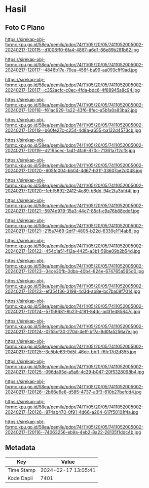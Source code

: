 # Hasil

## Foto C Plano

https://sirekap-obj-formc.kpu.go.id/58ea/pemilu/pdpr/74/11/05/20/05/7411052005002-20240217-120115--d1006ff0-6fa4-4867-a6d1-86e89b281b62.jpg

https://sirekap-obj-formc.kpu.go.id/58ea/pemilu/pdpr/74/11/05/20/05/7411052005002-20240217-120117--4846b17e-79ea-456f-ba99-aa093cfff9ad.jpg

https://sirekap-obj-formc.kpu.go.id/58ea/pemilu/pdpr/74/11/05/20/05/7411052005002-20240217-120117--c352acfc-c0ec-4fda-bdc6-4f88945a8c94.jpg

https://sirekap-obj-formc.kpu.go.id/58ea/pemilu/pdpr/74/11/05/20/05/7411052005002-20240217-120118--f61ac629-1a22-43f6-8fec-a5b1a0a83ba2.jpg

https://sirekap-obj-formc.kpu.go.id/58ea/pemilu/pdpr/74/11/05/20/05/7411052005002-20240217-120119--b60fe27c-c254-4d8a-a655-ba132d4573cb.jpg

https://sirekap-obj-formc.kpu.go.id/58ea/pemilu/pdpr/74/11/05/20/05/7411052005002-20240217-120119--d2195cec-1a41-4fa6-870c-71361a7f2cf8.jpg

https://sirekap-obj-formc.kpu.go.id/58ea/pemilu/pdpr/74/11/05/20/05/7411052005002-20240217-120120--605fc004-bb04-4d67-b31f-33607ae2d048.jpg

https://sirekap-obj-formc.kpu.go.id/58ea/pemilu/pdpr/74/11/05/20/05/7411052005002-20240217-120120--1ebf5692-2412-4c89-b6dd-94e2fa3bfd4f.jpg

https://sirekap-obj-formc.kpu.go.id/58ea/pemilu/pdpr/74/11/05/20/05/7411052005002-20240217-120121--5974d979-15a3-44c7-85cf-c9a76b88cddf.jpg

https://sirekap-obj-formc.kpu.go.id/58ea/pemilu/pdpr/74/11/05/20/05/7411052005002-20240217-120121--215a7469-2df7-4805-b22d-6339e1f14ab8.jpg

https://sirekap-obj-formc.kpu.go.id/58ea/pemilu/pdpr/74/11/05/20/05/7411052005002-20240217-120122--454c1a51-f12a-4425-a3b1-59be09b2b54d.jpg

https://sirekap-obj-formc.kpu.go.id/58ea/pemilu/pdpr/74/11/05/20/05/7411052005002-20240217-120123--34ce30fb-3dba-40b4-824e-674765a565d0.jpg

https://sirekap-obj-formc.kpu.go.id/58ea/pemilu/pdpr/74/11/05/20/05/7411052005002-20240217-120123--ef354f36-3198-4d3d-ab8e-bc7ba09f7014.jpg

https://sirekap-obj-formc.kpu.go.id/58ea/pemilu/pdpr/74/11/05/20/05/7411052005002-20240217-120124--57f58681-8b23-4181-84dc-ad31ed85847c.jpg

https://sirekap-obj-formc.kpu.go.id/58ea/pemilu/pdpr/74/11/05/20/05/7411052005002-20240217-120124--0755cf30-270d-4eff-bf7a-9d0fa5256a7e.jpg

https://sirekap-obj-formc.kpu.go.id/58ea/pemilu/pdpr/74/11/05/20/05/7411052005002-20240217-120125--3c5bfe63-9d5f-46dc-bbff-f6fc17d2d355.jpg

https://sirekap-obj-formc.kpu.go.id/58ea/pemilu/pdpr/74/11/05/20/05/7411052005002-20240217-120125--096da95d-a5a8-4c29-b047-20f5328098b4.jpg

https://sirekap-obj-formc.kpu.go.id/58ea/pemilu/pdpr/74/11/05/20/05/7411052005002-20240217-120126--2b66e6e8-d585-4737-a3f3-610b27befdd4.jpg

https://sirekap-obj-formc.kpu.go.id/58ea/pemilu/pdpr/74/11/05/20/05/7411052005002-20240217-120126--974ab470-0f91-4d66-a204-617f50101f4a.jpg

https://sirekap-obj-formc.kpu.go.id/58ea/pemilu/pdpr/74/11/05/20/05/7411052005002-20240217-120116--74063256-eb9a-4eb2-8a22-28135f1ddc4b.jpg


## Metadata

| Key        | Value               |
| ---------- | ------------------- |
| Time Stamp | 2024-02-17 13:05:41 |
| Kode Dapil | 7401                |



